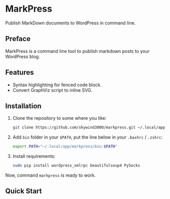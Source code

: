# MarkPress

Publish MarkDown documents to WordPress in command line.

## Preface

MarkPress is a command line tool to publish markdown posts to your WordPress blog.

## Features

- Syntax highlighting for fenced code block.
- Convert GraphViz script to inline SVG.

## Installation

1. Clone the repository to some where you like:

    ```bash
    git clone https://github.com/skywind3000/markpress.git ~/.local/app/markpress
    ```

2. Add `bin` folder in your `$PATH`, put the line below in your `.bashrc` / `.zshrc`:

     ```bash
     export PATH="~/.local/app/markpress/bin:$PATH"
     ```

3. Install requirements:

    ```bash
    sudo pip install wordpress_xmlrpc beautifulsoup4 PySocks
    ```

Now, command `markpress` is ready to work.


## Quick Start

